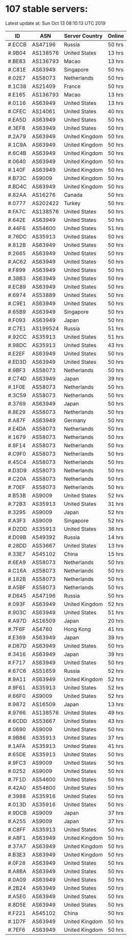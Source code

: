 # 107 stable servers:

Latest update at: Sun Oct 13 08:10:13 UTC 2019

| ID | ASN | Server Country | Online |
| -- | --- | -------------- | ------ |
| #.ECCB | AS47196 | Russia | 50 hrs |
| #.9B04 | AS138576 | United States | 13 hrs |
| #.BE83 | AS136793 | Macao | 13 hrs |
| #.C81E | AS63949 | Singapore | 50 hrs |
| #.02E7 | AS58073 | Netherlands | 50 hrs |
| #.1C38 | AS21409 | France | 50 hrs |
| #.E165 | AS136793 | Macao | 13 hrs |
| #.0116 | AS63949 | United States | 13 hrs |
| #.CFEC | AS14061 | United States | 40 hrs |
| #.EA5D | AS63949 | United States | 50 hrs |
| #.3EF8 | AS63949 | United States | 50 hrs |
| #.2A79 | AS63949 | United Kingdom | 50 hrs |
| #.1C9A | AS63949 | United Kingdom | 50 hrs |
| #.6C4B | AS63949 | United Kingdom | 50 hrs |
| #.0640 | AS63949 | United Kingdom | 50 hrs |
| #.140F | AS63949 | United Kingdom | 50 hrs |
| #.B73C | AS9009 | United Kingdom | 50 hrs |
| #.BD4C | AS63949 | United Kingdom | 50 hrs |
| #.82AA | AS16276 | Canada | 50 hrs |
| #.0777 | AS202422 | Turkey | 50 hrs |
| #.FA7C | AS138576 | United States | 50 hrs |
| #.642E | AS63949 | United States | 50 hrs |
| #.44F6 | AS54600 | United States | 51 hrs |
| #.76DC | AS35913 | United States | 50 hrs |
| #.812B | AS63949 | United States | 50 hrs |
| #.2665 | AS63949 | United States | 50 hrs |
| #.AC62 | AS63949 | United States | 50 hrs |
| #.F899 | AS63949 | United States | 50 hrs |
| #.38B3 | AS63949 | United States | 50 hrs |
| #.EC89 | AS63949 | United States | 50 hrs |
| #.6974 | AS53889 | United States | 50 hrs |
| #.C9E1 | AS63949 | United States | 50 hrs |
| #.65B9 | AS63949 | Singapore | 50 hrs |
| #.F093 | AS63949 | Japan | 50 hrs |
| #.C7E1 | AS199524 | Russia | 51 hrs |
| #.92CC | AS35913 | United States | 51 hrs |
| #.98DC | AS35913 | United States | 43 hrs |
| #.E2EF | AS63949 | United States | 50 hrs |
| #.ED3D | AS63949 | United States | 50 hrs |
| #.9BF3 | AS58073 | Netherlands | 50 hrs |
| #.C74D | AS63949 | Japan | 39 hrs |
| #.1F0E | AS58073 | Netherlands | 50 hrs |
| #.3C59 | AS58073 | Netherlands | 50 hrs |
| #.3769 | AS63949 | Japan | 50 hrs |
| #.8E29 | AS58073 | Netherlands | 50 hrs |
| #.A87F | AS63949 | Germany | 50 hrs |
| #.E4DA | AS58073 | Netherlands | 50 hrs |
| #.1679 | AS58073 | Netherlands | 50 hrs |
| #.8F14 | AS58073 | Netherlands | 50 hrs |
| #.C9F0 | AS58073 | Netherlands | 50 hrs |
| #.45C4 | AS58073 | Netherlands | 50 hrs |
| #.D3D9 | AS58073 | Netherlands | 50 hrs |
| #.C20A | AS58073 | Netherlands | 50 hrs |
| #.70EF | AS58073 | Netherlands | 50 hrs |
| #.B53B | AS9009 | United States | 52 hrs |
| #.72B3 | AS35913 | United States | 31 hrs |
| #.3295 | AS9009 | Japan | 52 hrs |
| #.A3F3 | AS9009 | Singapore | 52 hrs |
| #.D2DD | AS35913 | United States | 36 hrs |
| #.D09B | AS49392 | Russia | 14 hrs |
| #.28DD | AS53667 | United States | 13 hrs |
| #.33E7 | AS45102 | China | 15 hrs |
| #.6EA9 | AS58073 | Netherlands | 50 hrs |
| #.C16A | AS58073 | Netherlands | 50 hrs |
| #.182B | AS58073 | Netherlands | 50 hrs |
| #.A5BF | AS58073 | Netherlands | 50 hrs |
| #.D645 | AS47196 | Russia | 50 hrs |
| #.093F | AS63949 | United Kingdom | 52 hrs |
| #.903C | AS63949 | United States | 51 hrs |
| #.A97D | AS16509 | Japan | 20 hrs |
| #.7F6F | AS4760 | Hong Kong | 41 hrs |
| #.E369 | AS63949 | Japan | 39 hrs |
| #.D67D | AS63949 | United States | 50 hrs |
| #.3416 | AS63949 | Japan | 39 hrs |
| #.F717 | AS63949 | United States | 50 hrs |
| #.67C6 | AS51659 | Russia | 52 hrs |
| #.9A11 | AS63949 | United Kingdom | 52 hrs |
| #.9F61 | AS35913 | United States | 52 hrs |
| #.66F0 | AS9009 | United States | 52 hrs |
| #.9872 | AS16509 | Japan | 13 hrs |
| #.9766 | AS138576 | United States | 49 hrs |
| #.6CDD | AS53667 | United States | 43 hrs |
| #.0690 | AS9009 | United States | 50 hrs |
| #.9B86 | AS35913 | United States | 37 hrs |
| #.1AFA | AS35913 | United States | 41 hrs |
| #.65DE | AS35913 | United States | 50 hrs |
| #.9FC3 | AS9009 | United States | 50 hrs |
| #.0252 | AS9009 | United States | 50 hrs |
| #.7F1D | AS54600 | United States | 50 hrs |
| #.42A0 | AS54600 | United States | 50 hrs |
| #.3988 | AS35916 | United States | 50 hrs |
| #.013D | AS35916 | United States | 50 hrs |
| #.9DCB | AS9009 | Japan | 37 hrs |
| #.A255 | AS9009 | Japan | 37 hrs |
| #.C8FF | AS35913 | United States | 50 hrs |
| #.A8F1 | AS63949 | United Kingdom | 50 hrs |
| #.37A7 | AS63949 | United Kingdom | 50 hrs |
| #.B3E3 | AS63949 | United Kingdom | 50 hrs |
| #.0F28 | AS63949 | United States | 50 hrs |
| #.A8BA | AS63949 | United States | 50 hrs |
| #.0A09 | AS63949 | United States | 50 hrs |
| #.2B24 | AS63949 | United States | 50 hrs |
| #.A5E0 | AS63949 | United States | 50 hrs |
| #.8D5E | AS63949 | United States | 50 hrs |
| #.F221 | AS45102 | China | 50 hrs |
| #.1D7F | AS63949 | United Kingdom | 50 hrs |
| #.7EF6 | AS63949 | United Kingdom | 50 hrs |

